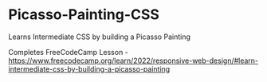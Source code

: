 # Picasso-Painting-CSS


Learns Intermediate CSS by building a Picasso Painting 

Completes FreeCodeCamp Lesson - https://www.freecodecamp.org/learn/2022/responsive-web-design/#learn-intermediate-css-by-building-a-picasso-painting